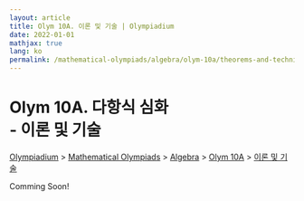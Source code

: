 ```yaml
---
layout: article
title: Olym 10A. 이론 및 기술 | Olympiadium
date: 2022-01-01
mathjax: true
lang: ko
permalink: /mathematical-olympiads/algebra/olym-10a/theorems-and-techniques/
---
```

# Olym 10A. 다항식 심화 <br> <ssup> - 이론 및 기술</ssup>

<a href="{{ site.homeurl }}">Olympiadium</a> > <a href="{{ site.homeurl }}mathematical-olympiads/">Mathematical Olympiads</a> > <a href="{{ site.homeurl }}mathematical-olympiads/algebra/">Algebra</a> > <a href="{{ site.homeurl }}mathematical-olympiads/algebra/olym-10a/">Olym 10A</a> > <a href="{{ site.homeurl }}mathematical-olympiads/algebra/olym-10a/theorems-and-techniques/">이론 및 기술</a>

Comming Soon!
